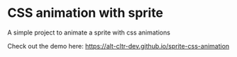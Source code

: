 # CSS animation with sprite

A simple project to animate a sprite with css animations

Check out the demo here: https://alt-cltr-dev.github.io/sprite-css-animation